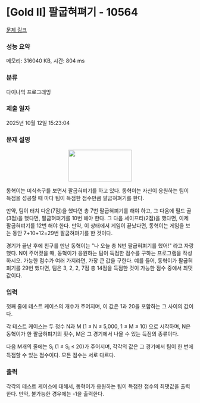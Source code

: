 # [Gold II] 팔굽혀펴기 - 10564 

[문제 링크](https://www.acmicpc.net/problem/10564) 

### 성능 요약

메모리: 316040 KB, 시간: 804 ms

### 분류

다이나믹 프로그래밍

### 제출 일자

2025년 10월 12일 15:23:04

### 문제 설명

<p style="text-align:center"><img alt="" src="https://www.acmicpc.net/upload/images2/pushup.png" style="height:85px; width:170px"></p>

<p>동혁이는 미식축구를 보면서 팔굽혀펴기를 하고 있다. 동혁이는 자신이 응원하는 팀이 득점을 성공할 때 마다 팀이 득점한 점수만큼 팔굽혀펴기를 한다.</p>

<p>만약, 팀이 터치 다운(7점)을 했다면 총 7번 팔굽혀펴기를 해야 하고, 그 다음에 필드 골(3점)을 했다면, 팔굽혀펴기를 10번 해야 한다. 그 다음 세이프티(2점)을 했다면, 이제 팔굽혀펴기를 12번 해야 한다. 만약, 이 상태에서 게임이 끝났다면, 동혁이는 게임을 보는 동안 7+10+12=29번 팔굽혀펴기를 한 것이다.</p>

<p>경기가 끝난 후에 친구를 만난 동혁이는 "나 오늘 총 N번 팔굽혀펴기를 했어!" 라고 자랑했다. N이 주어졌을 때, 동혁이가 응원하는 팀이 득점한 점수를 구하는 프로그램을 작성하시오. 가능한 점수가 여러 가지라면, 가장 큰 값을 구한다. 예를 들어, 동혁이가 팔굽혀펴기를 29번 했다면, 팀은 3, 2, 2, 7점 총 14점을 득점한 것이 가능한 점수 중에서 최댓값이다.</p>

### 입력 

 <p>첫째 줄에 테스트 케이스의 개수가 주어지며, 이 값은 1과 20을 포함하는 그 사이의 값이다.</p>

<p>각 테스트 케이스는 두 정수 N과 M (1 ≤ N ≤ 5,000, 1 ≤ M ≤ 10) 으로 시작하며, N은 동혁이가 한 팔굽혀펴기의 횟수, M은 그 경기에서 나올 수 있는 득점의 종류이다.</p>

<p>다음 M개의 줄에는 S<sub>i</sub> (1 ≤ S<sub>i</sub> ≤ 20)가 주어지며, 각각의 값은 그 경기에서 팀이 한 번에 득점할 수 있는 점수이다. 모든 점수는 서로 다르다.</p>

### 출력 

 <p>각각의 테스트 케이스에 대해서, 동혁이가 응원하는 팀이 득점한 점수의 최댓값을 출력한다. 만약, 불가능한 경우에는 -1을 출력한다.</p>

